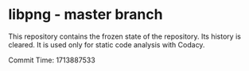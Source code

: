 # libpng - master branch

This repository contains the frozen state of the repository.
Its history is cleared. It is used only for static code
analysis with Codacy.

Commit Time: 1713887533